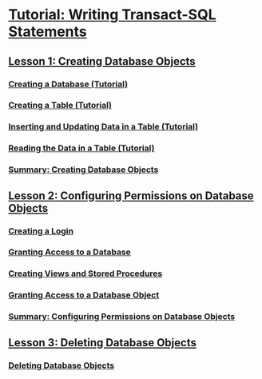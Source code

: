 # [Tutorial: Writing Transact-SQL Statements](tutorial-writing-transact-sql-statements.md)
## [Lesson 1: Creating Database Objects](lesson-1-creating-database-objects.md)
### [Creating a Database (Tutorial)](lesson-1-1-creating-a-database.md)
### [Creating a Table (Tutorial)](lesson-1-2-creating-a-table.md)
### [Inserting and Updating Data in a Table (Tutorial)](lesson-1-3-inserting-and-updating-data-in-a-table.md)
### [Reading the Data in a Table (Tutorial)](lesson-1-4-reading-the-data-in-a-table.md)
### [Summary: Creating Database Objects](lesson-1-5-summary-creating-database-objects.md)
## [Lesson 2: Configuring Permissions on Database Objects](lesson-2-configuring-permissions-on-database-objects.md)
### [Creating a Login](lesson-2-1-creating-a-login.md)
### [Granting Access to a Database](lesson-2-2-granting-access-to-a-database.md)
### [Creating Views and Stored Procedures](lesson-2-3-creating-views-and-stored-procedures.md)
### [Granting Access to a Database Object](lesson-2-4-granting-access-to-a-database-object.md)
### [Summary: Configuring Permissions on Database Objects](lesson-2-5-summary-configuring-permissions-on-database-objects.md)
## [Lesson 3: Deleting Database Objects](lesson-3-1-deleting-database-objects.md)
### [Deleting Database Objects](lesson-3-deleting-database-objects.md)

